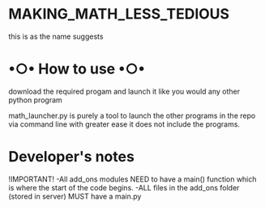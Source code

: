 # MAKING_MATH_LESS_TEDIOUS

this is as the name suggests 

# •○• How to use •○•

download the required progam and launch it like you would any other python program

math_launcher.py is purely a tool to launch the other programs in the repo via command line with greater ease it does not include the programs.

# Developer's notes

  !IMPORTANT!
    -All add_ons modules NEED to have a main() function which is where the start of the code begins.
    -ALL files in the add_ons folder (stored in server) MUST have a main.py 
  
